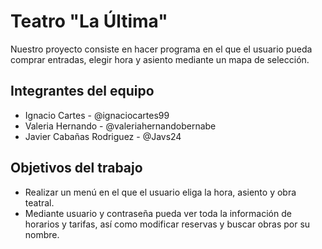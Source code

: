 # Teatro "La Última"

Nuestro proyecto consiste en hacer programa en el que el usuario pueda comprar entradas, elegir hora y asiento mediante un mapa de selección.

## Integrantes del equipo
* Ignacio Cartes - @ignaciocartes99
* Valeria Hernando - @valeriahernandobernabe
* Javier Cabañas Rodriguez - @Javs24

## Objetivos del trabajo

* Realizar un menú en el que el usuario eliga la hora, asiento y obra teatral.
* Mediante usuario y contraseña pueda ver toda la información de horarios y tarifas, así como modificar reservas y buscar obras por su nombre.
